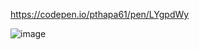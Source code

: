 https://codepen.io/pthapa61/pen/LYgpdWy

![image](https://user-images.githubusercontent.com/124686643/236414351-bd0d3015-97f2-4aec-b311-540d016f7cee.png)

